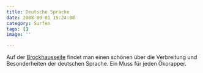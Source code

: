 ```yaml
---
title: Deutsche Sprache
date: 2008-09-01 15:24:08
category: Surfen
tags: []
image: ''

---
```


Auf der [Brockhausseite](http://www.brockhaus.de/aktuell/thema.php?t_id=187) findet man einen schönen über die Verbreitung und Besonderheiten der deutschen Sprache. Ein Muss für jeden Ökorapper.
